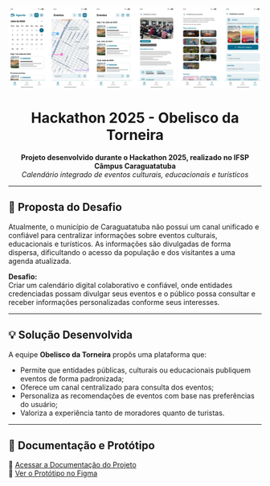 <p align="center">
  <img src="Telas.png" alt="Banner do Projeto" />
</p>

<h1 align="center">Hackathon 2025 - Obelisco da Torneira</h1>

<p align="center">
  <strong>Projeto desenvolvido durante o Hackathon 2025, realizado no IFSP Câmpus Caraguatatuba</strong><br />
  <em>Calendário integrado de eventos culturais, educacionais e turísticos</em>
</p>

---

## 📌 Proposta do Desafio

Atualmente, o município de Caraguatatuba não possui um canal unificado e confiável para centralizar informações sobre eventos culturais, educacionais e turísticos. As informações são divulgadas de forma dispersa, dificultando o acesso da população e dos visitantes a uma agenda atualizada.

**Desafio:**  
Criar um calendário digital colaborativo e confiável, onde entidades credenciadas possam divulgar seus eventos e o público possa consultar e receber informações personalizadas conforme seus interesses.

---

## 💡 Solução Desenvolvida

A equipe **Obelisco da Torneira** propôs uma plataforma que:

- Permite que entidades públicas, culturais ou educacionais publiquem eventos de forma padronizada;
- Oferece um canal centralizado para consulta dos eventos;
- Personaliza as recomendações de eventos com base nas preferências do usuário;
- Valoriza a experiência tanto de moradores quanto de turistas.

---

## 📂 Documentação e Protótipo

📄 [Acessar a Documentação do Projeto](Documentação.pdf)  
🎨 [Ver o Protótipo no Figma](https://www.figma.com/design/h3Mh9DLIKKCU7EjHwqzmqE/Prot%C3%B3tipo?node-id=1-2&p=f&t=mMn2yyTWq24kdegs-0)
